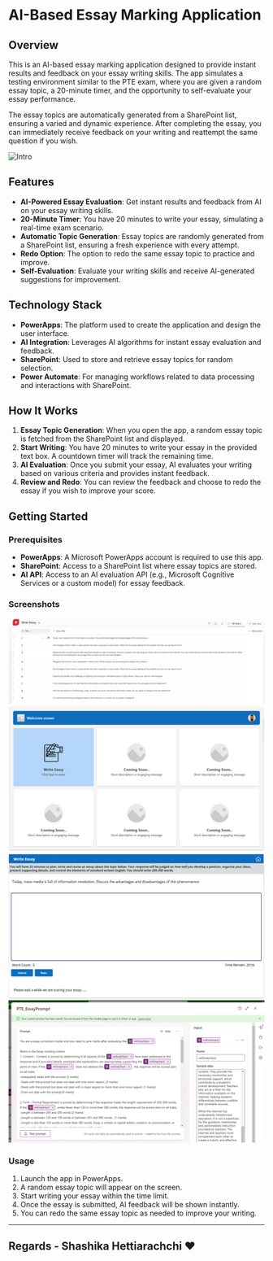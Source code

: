 # AI-Based Essay Marking Application

## Overview

This is an AI-based essay marking application designed to provide instant results and feedback on your essay writing skills. The app simulates a testing environment similar to the PTE exam, where you are given a random essay topic, a 20-minute timer, and the opportunity to self-evaluate your essay performance.

The essay topics are automatically generated from a SharePoint list, ensuring a varied and dynamic experience. After completing the essay, you can immediately receive feedback on your writing and reattempt the same question if you wish.

![Intro](./localImages/EssayWritingApp.gif)

## Features

- **AI-Powered Essay Evaluation**: Get instant results and feedback from AI on your essay writing skills.
- **20-Minute Timer**: You have 20 minutes to write your essay, simulating a real-time exam scenario.
- **Automatic Topic Generation**: Essay topics are randomly generated from a SharePoint list, ensuring a fresh experience with every attempt.
- **Redo Option**: The option to redo the same essay topic to practice and improve.
- **Self-Evaluation**: Evaluate your writing skills and receive AI-generated suggestions for improvement.

## Technology Stack

- **PowerApps**: The platform used to create the application and design the user interface.
- **AI Integration**: Leverages AI algorithms for instant essay evaluation and feedback.
- **SharePoint**: Used to store and retrieve essay topics for random selection.
- **Power Automate**: For managing workflows related to data processing and interactions with SharePoint.

## How It Works

1. **Essay Topic Generation**: When you open the app, a random essay topic is fetched from the SharePoint list and displayed.
2. **Start Writing**: You have 20 minutes to write your essay in the provided text box. A countdown timer will track the remaining time.
3. **AI Evaluation**: Once you submit your essay, AI evaluates your writing based on various criteria and provides instant feedback.
4. **Review and Redo**: You can review the feedback and choose to redo the essay if you wish to improve your score.

## Getting Started

### Prerequisites

- **PowerApps**: A Microsoft PowerApps account is required to use this app.
- **SharePoint**: Access to a SharePoint list where essay topics are stored.
- **AI API**: Access to an AI evaluation API (e.g., Microsoft Cognitive Services or a custom model) for essay feedback.

### Screenshots

![Intro](./localImages/SharePointList.png)
![Intro](./localImages/HomeScreen.png)
![Intro](./localImages/WriteEssayScreen.png)
![Intro](./localImages/AIPrompt.png)

### Usage

1. Launch the app in PowerApps.
2. A random essay topic will appear on the screen.
3. Start writing your essay within the time limit.
4. Once the essay is submitted, AI feedback will be shown instantly.
5. You can redo the same essay topic as needed to improve your writing.

---

## Regards - Shashika Hettiarachchi ❤️
